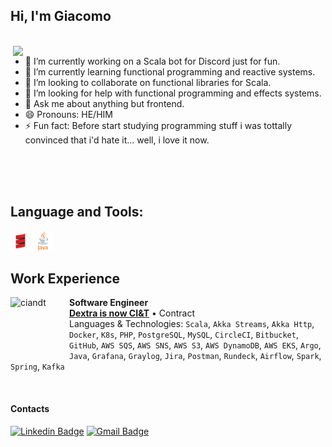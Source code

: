 ## Hi, I'm Giacomo

<br />

<img align="right" width="500" src="https://i2.wp.com/allhtaccess.info/wp-content/uploads/2018/03/programming.gif?fit=1281%2C716&ssl=1" />


- 🔭 I’m currently working on a Scala bot for Discord just for fun.
- 🌱 I’m currently learning functional programming and reactive systems.
- 👯 I’m looking to collaborate on functional libraries for Scala.
- 🤔 I’m looking for help with functional programming and effects systems.
- 💬 Ask me about anything but frontend.
- 😄 Pronouns: HE/HIM
- ⚡ Fun fact: Before start studying programming stuff i was tottally convinced that i'd hate it... well, i love it now.
<br />
<br />
<br />

## **Language and Tools:**

<code><img height="32" src="https://raw.githubusercontent.com/github/explore/80688e429a7d4ef2fca1e82350fe8e3517d3494d/topics/scala/scala.png" alt="scala"/></code>
<code><img height="32" src="https://raw.githubusercontent.com/github/explore/80688e429a7d4ef2fca1e82350fe8e3517d3494d/topics/java/java.png" alt="java"/></code>
<br />

## **Work Experience**
[<img align="left" height="94px" width="94px" alt="ciandt" src="https://encrypted-tbn0.gstatic.com/images?q=tbn:ANd9GcSJKdkxVONTH3-M3EiSGoZGx_Q9vqy78rrVKETeCn247CtJd3QN5EPHuljP9Hm7tBOyvAE&usqp=CAU"/>](https://ciandt.com/)

**Software Engineer** \
[**Dextra is now CI&T**](https://ciandt.com/) • Contract \
Languages & Technologies: `Scala`, `Akka Streams`, `Akka Http`, `Docker`, `K8s`, `PHP`, `PostgreSQL`, `MySQL`, `CircleCI`, `Bitbucket`, `GitHub`, `AWS SQS`, `AWS SNS`, `AWS S3`, `AWS DynamoDB`, `AWS EKS`, `Argo`, `Java`, `Grafana`, `Graylog`, `Jira`, `Postman`, `Rundeck`, `Airflow`, `Spark`, `Spring`, `Kafka`


[linkedin]: https://www.linkedin.com/in/giacomo-magri-7946ab191/

<br>

#### Contacts
[![Linkedin Badge](https://img.shields.io/badge/-LinkedIn-blue?style=for-the-badge&logo=Linkedin&logoColor=white&link=https://www.linkedin.com/in/giacomo-magri-7946ab191/)](https://www.linkedin.com/in/giacomo-magri-7946ab191/)
[![Gmail Badge](https://img.shields.io/badge/-Gmail-c14438?style=for-the-badge&logo=Gmail&logoColor=white&link=mailto:giacomomagri22@gmail.com)](mailto:giacomomagri22@gmail.com)
